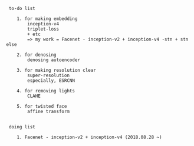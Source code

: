      to-do list
     
        1. for making embedding
            inception-v4
            triplet-loss
            + etc 
            => my work = Facenet - inception-v2 + inception-v4 -stn + stn else
        
        2. for denosing
            denosing autoencoder
            
        3. for making resolution clear
            super-resolution
            especially, ESRCNN
            
        4. for removing lights
            CLAHE
            
        5. for twisted face
            affine transform
                   
                   
     doing list
     
        1. Facenet - inception-v2 + inception-v4 (2018.08.28 ~)
